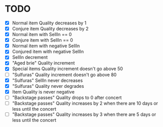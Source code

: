 # TODO
- [x] Normal item Quality decreases by 1
- [x] Conjure item Quality decreases by 2
- [x] Normal item with SellIn == 0
- [x] Conjure item with SellIn == 0
- [x] Normal item with negative SellIn
- [x] Conjured item with negative SellIn
- [x] SellIn decrement
- [x] "Aged brie" Quality increment 
- [x] Special items Quality increment doesn't go above 50
- [ ] "Sulfuras" Quality increment doesn't go above 80
- [x] "Sulfuras" SellIn never decreases
- [x] "Sulfuras" Quality never degrades
- [x] Item Quality is never negative
- [ ] "Backstage passes" Quality drops to 0 after concert
- [ ] "Backstage passes" Quality increases by 2 when there are 10 days or less until the concert
- [ ] "Backstage passes" Quality increases by 3 when there are 5 days or less until the concert
